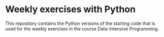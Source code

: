 # Weekly exercises with Python

This repository contains the Python versions of the starting code that is used for the weekly exercises in the course Data-Intensive Programming.

